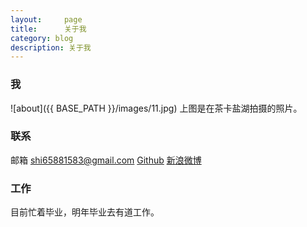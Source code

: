 ```yaml
---
layout:     page
title:      关于我
category: blog
description: 关于我
---
```


### 我 ###
![about]({{ BASE_PATH }}/images/11.jpg)
上图是在茶卡盐湖拍摄的照片。

### 联系 ###

邮箱 <shi65881583@gmail.com> [Github](http://www.github.com/shihongzhi) [新浪微博](http://weibo.com/shiboss) 

### 工作 ###

目前忙着毕业，明年毕业去有道工作。